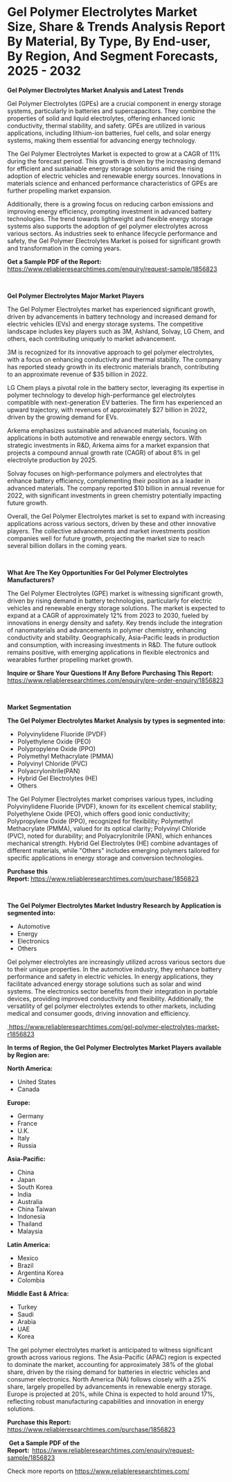 <p><h1>Gel Polymer Electrolytes Market Size, Share & Trends Analysis Report By Material, By Type, By End-user, By Region, And Segment Forecasts, 2025 - 2032</h1></p><p><strong>Gel Polymer Electrolytes Market Analysis and Latest Trends</strong></p>
<p><p>Gel Polymer Electrolytes (GPEs) are a crucial component in energy storage systems, particularly in batteries and supercapacitors. They combine the properties of solid and liquid electrolytes, offering enhanced ionic conductivity, thermal stability, and safety. GPEs are utilized in various applications, including lithium-ion batteries, fuel cells, and solar energy systems, making them essential for advancing energy technology.</p><p>The Gel Polymer Electrolytes Market is expected to grow at a CAGR of 11% during the forecast period. This growth is driven by the increasing demand for efficient and sustainable energy storage solutions amid the rising adoption of electric vehicles and renewable energy sources. Innovations in materials science and enhanced performance characteristics of GPEs are further propelling market expansion.</p><p>Additionally, there is a growing focus on reducing carbon emissions and improving energy efficiency, prompting investment in advanced battery technologies. The trend towards lightweight and flexible energy storage systems also supports the adoption of gel polymer electrolytes across various sectors. As industries seek to enhance lifecycle performance and safety, the Gel Polymer Electrolytes Market is poised for significant growth and transformation in the coming years.</p></p>
<p><strong>Get a Sample PDF of the Report:&nbsp;</strong> <a href="https://www.reliableresearchtimes.com/enquiry/request-sample/1856823?utm_campaign=3548&utm_medium=2&utm_source=Github&utm_content=ia&utm_term=01042025&utm_id=gel-polymer-electrolytes">https://www.reliableresearchtimes.com/enquiry/request-sample/1856823</a></p>
<p>&nbsp;</p>
<p><strong>Gel Polymer Electrolytes Major Market Players</strong></p>
<p><p>The Gel Polymer Electrolytes market has experienced significant growth, driven by advancements in battery technology and increased demand for electric vehicles (EVs) and energy storage systems. The competitive landscape includes key players such as 3M, Ashland, Solvay, LG Chem, and others, each contributing uniquely to market advancement.</p><p>3M is recognized for its innovative approach to gel polymer electrolytes, with a focus on enhancing conductivity and thermal stability. The company has reported steady growth in its electronic materials branch, contributing to an approximate revenue of $35 billion in 2022.</p><p>LG Chem plays a pivotal role in the battery sector, leveraging its expertise in polymer technology to develop high-performance gel electrolytes compatible with next-generation EV batteries. The firm has experienced an upward trajectory, with revenues of approximately $27 billion in 2022, driven by the growing demand for EVs.</p><p>Arkema emphasizes sustainable and advanced materials, focusing on applications in both automotive and renewable energy sectors. With strategic investments in R&D, Arkema aims for a market expansion that projects a compound annual growth rate (CAGR) of about 8% in gel electrolyte production by 2025.</p><p>Solvay focuses on high-performance polymers and electrolytes that enhance battery efficiency, complementing their position as a leader in advanced materials. The company reported $10 billion in annual revenue for 2022, with significant investments in green chemistry potentially impacting future growth.</p><p>Overall, the Gel Polymer Electrolytes market is set to expand with increasing applications across various sectors, driven by these and other innovative players. The collective advancements and market investments position companies well for future growth, projecting the market size to reach several billion dollars in the coming years.</p></p>
<p>&nbsp;</p>
<p><strong>What Are The Key Opportunities For Gel Polymer Electrolytes Manufacturers?</strong></p>
<p><p>The Gel Polymer Electrolytes (GPE) market is witnessing significant growth, driven by rising demand in battery technologies, particularly for electric vehicles and renewable energy storage solutions. The market is expected to expand at a CAGR of approximately 12% from 2023 to 2030, fueled by innovations in energy density and safety. Key trends include the integration of nanomaterials and advancements in polymer chemistry, enhancing conductivity and stability. Geographically, Asia-Pacific leads in production and consumption, with increasing investments in R&D. The future outlook remains positive, with emerging applications in flexible electronics and wearables further propelling market growth.</p></p>
<p><strong>Inquire or Share Your Questions If Any Before Purchasing This Report:</strong> <a href="https://www.reliableresearchtimes.com/enquiry/pre-order-enquiry/1856823?utm_campaign=3548&utm_medium=2&utm_source=Github&utm_content=ia&utm_term=01042025&utm_id=gel-polymer-electrolytes">https://www.reliableresearchtimes.com/enquiry/pre-order-enquiry/1856823</a></p>
<p>&nbsp;</p>
<p><strong>Market Segmentation</strong></p>
<p><strong>The Gel Polymer Electrolytes Market Analysis by types is segmented into:</strong></p>
<p><ul><li>Polyvinylidene Fluoride (PVDF)</li><li>Polyethylene Oxide (PEO)</li><li>Polypropylene Oxide (PPO)</li><li>Polymethyl Methacrylate (PMMA)</li><li>Polyvinyl Chloride (PVC)</li><li>Polyacrylonitrile(PAN)</li><li>Hybrid Gel Electrolytes (HE)</li><li>Others</li></ul></p>
<p><p>The Gel Polymer Electrolytes market comprises various types, including Polyvinylidene Fluoride (PVDF), known for its excellent chemical stability; Polyethylene Oxide (PEO), which offers good ionic conductivity; Polypropylene Oxide (PPO), recognized for flexibility; Polymethyl Methacrylate (PMMA), valued for its optical clarity; Polyvinyl Chloride (PVC), noted for durability; and Polyacrylonitrile (PAN), which enhances mechanical strength. Hybrid Gel Electrolytes (HE) combine advantages of different materials, while "Others" includes emerging polymers tailored for specific applications in energy storage and conversion technologies.</p></p>
<p><strong>Purchase this Report:&nbsp;</strong><a href="https://www.reliableresearchtimes.com/purchase/1856823?utm_campaign=3548&utm_medium=2&utm_source=Github&utm_content=ia&utm_term=01042025&utm_id=gel-polymer-electrolytes">https://www.reliableresearchtimes.com/purchase/1856823</a></p>
<p>&nbsp;</p>
<p><strong>The Gel Polymer Electrolytes Market Industry Research by Application is segmented into:</strong></p>
<p><ul><li>Automotive</li><li>Energy</li><li>Electronics</li><li>Others</li></ul></p>
<p><p>Gel polymer electrolytes are increasingly utilized across various sectors due to their unique properties. In the automotive industry, they enhance battery performance and safety in electric vehicles. In energy applications, they facilitate advanced energy storage solutions such as solar and wind systems. The electronics sector benefits from their integration in portable devices, providing improved conductivity and flexibility. Additionally, the versatility of gel polymer electrolytes extends to other markets, including medical and consumer goods, driving innovation and efficiency.</p></p>
<p><a href="https://www.reliableresearchtimes.com/gel-polymer-electrolytes-market-r1856823?utm_campaign=3548&utm_medium=2&utm_source=Github&utm_content=ia&utm_term=01042025&utm_id=gel-polymer-electrolytes">&nbsp;https://www.reliableresearchtimes.com/gel-polymer-electrolytes-market-r1856823</a></p>
<p><strong>In terms of Region, the Gel Polymer Electrolytes Market Players available by Region are:</strong></p>
<p>
    <p> <strong> North America: </strong>
        <ul>
            <li>United States</li>
            <li>Canada</li>
        </ul>
        </p> 
    <p> <strong> Europe: </strong>
        <ul>
            <li>Germany</li>
            <li>France</li>
            <li>U.K.</li>
            <li>Italy</li>
            <li>Russia</li>
        </ul>
        </p> 
    <p> <strong> Asia-Pacific: </strong>
        <ul>
            <li>China</li>
            <li>Japan</li>
            <li>South Korea</li>
            <li>India</li>
            <li>Australia</li>
            <li>China Taiwan</li>
            <li>Indonesia</li>
            <li>Thailand</li>
            <li>Malaysia</li>
        </ul>
        </p> 
    <p> <strong> Latin America: </strong>
        <ul>
            <li>Mexico</li>
            <li>Brazil</li>
            <li>Argentina Korea</li>
            <li>Colombia</li>
        </ul>
        </p> 
    <p> <strong> Middle East & Africa: </strong>
        <ul>
            <li>Turkey</li>
            <li>Saudi</li>
            <li>Arabia</li>
            <li>UAE</li>
            <li>Korea</li>
        </ul>
    </p>
    </p>
<p><p>The gel polymer electrolytes market is anticipated to witness significant growth across various regions. The Asia-Pacific (APAC) region is expected to dominate the market, accounting for approximately 38% of the global share, driven by the rising demand for batteries in electric vehicles and consumer electronics. North America (NA) follows closely with a 25% share, largely propelled by advancements in renewable energy storage. Europe is projected at 20%, while China is expected to hold around 17%, reflecting robust manufacturing capabilities and innovation in energy solutions.</p></p>
<p><strong>Purchase this Report: </strong><a href="https://www.reliableresearchtimes.com/purchase/1856823?utm_campaign=3548&utm_medium=2&utm_source=Github&utm_content=ia&utm_term=01042025&utm_id=gel-polymer-electrolytes">https://www.reliableresearchtimes.com/purchase/1856823</a></p>
<p>&nbsp;<strong>Get a Sample PDF of the Report:&nbsp;&nbsp;</strong><a href="https://www.reliableresearchtimes.com/enquiry/request-sample/1856823?utm_campaign=3548&utm_medium=2&utm_source=Github&utm_content=ia&utm_term=01042025&utm_id=gel-polymer-electrolytes">https://www.reliableresearchtimes.com/enquiry/request-sample/1856823</a></p>
<p><strong></strong></p>
<p>Check more reports on <a href="https://www.reliableresearchtimes.com/?utm_campaign=3548&utm_medium=2&utm_source=Github&utm_content=ia&utm_term=01042025&utm_id=gel-polymer-electrolytes">https://www.reliableresearchtimes.com/</a></p>